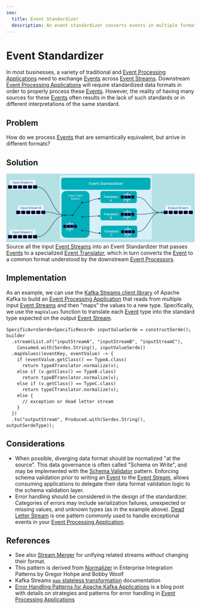 ```yaml
---
seo:
  title: Event Standardizer
  description: An event standardizer converts events in multiple formats to a common format understood by a downstream event processor.
---
```


# Event Standardizer
In most businesses, a variety of traditional and [Event Processing Applications](../event-processing/event-processing-application.md) need to exchange [Events](../event/event.md) across [Event Streams](../event-stream/event-stream.md). Downstream [Event Processing Applications](../event-processing/event-processing-application.md) will require standardized data formats in order to properly process these [Events](../event/event.md). However, the reality of having many sources for these [Events](../event/event.md) often results in the lack of such standards or in different interpretations of the same standard.

## Problem
How do we process [Events](../event/event.md) that are semantically equivalent, but arrive in different formats?

## Solution
![event-standardizer](../img/event-standardizer.png)
Source all the input [Event Streams](../event-stream/event-stream.md) into an Event Standardizer that passes [Events](../event/event.md) to a specialized [Event Translator](../event-processing/event-translator.md), which in turn converts the [Event](../event/event.md) to a common format understood by the downstream [Event Processors](../event-processing/event-processor.md).

## Implementation
As an example, we can use the [Kafka Streams client library](https://docs.confluent.io/platform/current/streams/index.html) of Apache Kafka to build an [Event Processing Application](../event-processing/event-processing-application.md) that reads from multiple input [Event Streams](../event-stream/event-stream.md) and then "maps" the values to a new type. Specifically, we use the `mapValues` function to translate each [Event](../event/event.md) type into the standard type expected on the output [Event Stream](../event-stream/event-stream.md).

```
SpecificAvroSerde<SpecificRecord> inputValueSerde = constructSerde();
builder
  .stream(List.of("inputStreamA", "inputStreamB", "inputStreamC"),
    Consumed.with(Serdes.String(), inputValueSerde))
  .mapValues((eventKey, eventValue) -> {
    if (eventValue.getClass() == TypeA.class)
      return typeATranslator.normalize(v);
    else if (v.getClass() == TypeB.class)
      return typeBTranslator.normalize(v);
    else if (v.getClass() == TypeC.class)
      return typeCTranslator.normalize(v);
    else {
      // exception or dead letter stream
    }
  })
  .to("outputStream", Produced.with(Serdes.String(), outputSerdeType));
```

## Considerations
* When possible, diverging data format should be normalized "at the source". This data governance is often called "Schema on Write", and may be implemented with the [Schema Validator](../event-source/schema-validator.md) pattern. Enforcing schema validation prior to writing an [Event](../event/event.md) to the [Event Stream](../event-stream/event-stream.md), allows consuming applications to delegate their data format validation logic to the schema validation layer.
* Error handling should be considered in the design of the standardizer. Categories of errors may include serialization failures, unexpected or missing values, and unknown types (as in the example above). [Dead Letter Stream](../event-processing/dead-letter-stream.md) is one pattern commonly used to handle exceptional events in your [Event Processing Application](../event-processing/event-processing-application.md). 


## References
* See also [Stream Merger](stream-processing/event-stream-merger.md) for unifying related streams _without_ changing their format.
* This pattern is derived from [Normalizer](https://www.enterpriseintegrationpatterns.com/patterns/messaging/Normalizer.html) in Enterprise Integration Patterns by Gregor Hohpe and Bobby Woolf
* Kafka Streams [`map` stateless transformation](https://docs.confluent.io/platform/current/streams/developer-guide/dsl-api.html#creating-source-streams-from-ak) documentation
* [Error Handling Patterns for Apache Kafka Applications](https://www.confluent.io/blog/error-handling-patterns-in-kafka/) is a blog post with details on strategies and patterns for error handling in [Event Processing Applications](../event-processing/event-processing-application.md)
